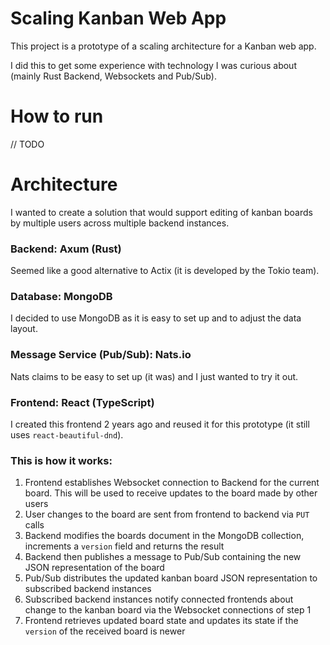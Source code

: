 # Scaling Kanban Web App

This project is a prototype of a scaling architecture for a Kanban web app. 

I did this to get some experience with technology I was curious about (mainly Rust Backend, Websockets and Pub/Sub).

# How to run
// TODO

# Architecture

I wanted to create a solution that would support editing of kanban boards by multiple users across multiple backend instances.

### Backend: Axum (Rust)
Seemed like a good alternative to Actix (it is developed by the Tokio team).

### Database: MongoDB
I decided to use MongoDB as it is easy to set up and to adjust the data layout. 

### Message Service (Pub/Sub): Nats.io
Nats claims to be easy to set up (it was) and I just wanted to try it out.

### Frontend: React (TypeScript)
I created this frontend 2 years ago and reused it for this prototype (it still uses `react-beautiful-dnd`).


### This is how it works:
1. Frontend establishes Websocket connection to Backend for the current board. This will be used to receive updates to the board made by other users  
2. User changes to the board are sent from frontend to backend via `PUT` calls
3. Backend  modifies the boards document in the MongoDB collection, increments a `version` field and returns the result
4. Backend then publishes a message to Pub/Sub containing the new JSON representation of the board
5. Pub/Sub distributes the updated kanban board JSON representation to subscribed backend instances
6. Subscribed backend instances notify connected frontends about change to the kanban board via the Websocket connections of step 1
7. Frontend retrieves updated board state and updates its state if the `version` of the received board is newer
